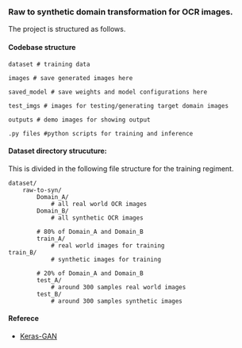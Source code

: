 ### Raw to synthetic domain transformation for OCR images. 

The project is structured as follows.

#### Codebase structure

```
dataset # training data

images # save generated images here

saved_model # save weights and model configurations here

test_imgs # images for testing/generating target domain images

outputs # demo images for showing output

.py files #python scripts for training and inference

```

#### Dataset directory strucuture:

This is divided in the following file structure for the training regiment.

```
dataset/
	raw-to-syn/
		Domain_A/
			# all real world OCR images
		Domain_B/
			# all synthetic OCR images
		
		# 80% of Domain_A and Domain_B
		train_A/
			# real world images for training				    train_B/
			# synthetic images for training
		
		# 20% of Domain_A and Domain_B
		test_A/
			# around 300 samples real world images
		test_B/
			# around 300 samples synthetic images
```

####  Referece
* [Keras-GAN](https://github.com/eriklindernoren/Keras-GAN)
